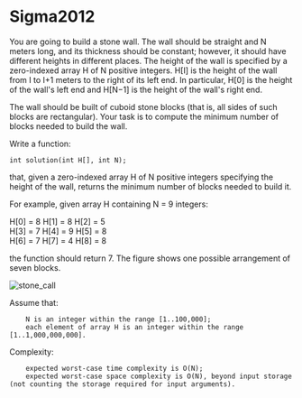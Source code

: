 Sigma2012
=========


You are going to build a stone wall. The wall should be straight and N meters long, and its thickness should be constant; however, it should have different heights in different places. The height of the wall is specified by a zero-indexed array H of N positive integers. H[I] is the height of the wall from I to I+1 meters to the right of its left end. In particular, H[0] is the height of the wall's left end and H[N−1] is the height of the wall's right end.

The wall should be built of cuboid stone blocks (that is, all sides of such blocks are rectangular). Your task is to compute the minimum number of blocks needed to build the wall.

Write a function:

    int solution(int H[], int N); 

that, given a zero-indexed array H of N positive integers specifying the height of the wall, returns the minimum number of blocks needed to build it.

For example, given array H containing N = 9 integers:

  H[0] = 8    H[1] = 8    H[2] = 5    
  H[3] = 7    H[4] = 9    H[5] = 8    
  H[6] = 7    H[7] = 4    H[8] = 8    

the function should return 7. The figure shows one possible arrangement of seven blocks.

![stone_call](https://codility.com/media/task_img/stone_wall/media/auto/mp79eafa66ce7726a54e784b099d536907.png)

Assume that:

        N is an integer within the range [1..100,000];
        each element of array H is an integer within the range [1..1,000,000,000].

Complexity:

        expected worst-case time complexity is O(N);
        expected worst-case space complexity is O(N), beyond input storage (not counting the storage required for input arguments).


